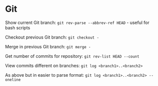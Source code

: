 # Git

Show current Git branch: `git rev-parse --abbrev-ref HEAD` - useful for bash scripts

Checkout previous Git branch: `git checkout -`

Merge in previous Git branch: `git merge -`

Get number of commits for repository: `git rev-list HEAD --count`

View commits different on branches: `git log <branch1>..<branch2>`

As above but in easier to parse format: `git log <branch1>..<branch2> --oneline`
